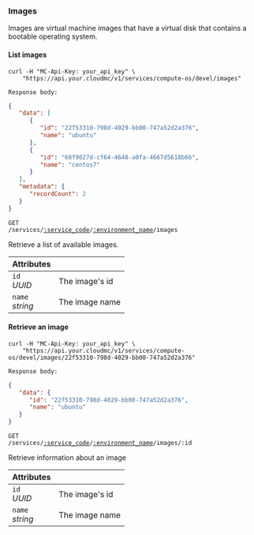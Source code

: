 ### Images

Images are virtual machine images that have a virtual disk that contains a bootable operating system.

#### List images

```shell
curl -H "MC-Api-Key: your_api_key" \
    "https://api.your.cloudmc/v1/services/compute-os/devel/images"

Response body:
```
```json
{
   "data": [
      {
         "id": "22f53310-798d-4029-bb00-747a52d2a376",
         "name": "ubuntu"
      },
      {
         "id": "68f9027d-cf64-4648-a0fa-4667d5618b6b",
         "name": "centos7"
      }
   ],
   "metadata": {
      "recordCount": 2
   }
}
```

<code>GET /services/<a href="#administration-service-connections">:service_code</a>/<a href="#administration-environments">:environment_name</a>/images</code>

Retrieve a list of available images.

Attributes | &nbsp;
------- | -----------
`id`<br/>*UUID* | The image's id
`name`<br/>*string* | The image name

#### Retrieve an image

```shell
curl -H "MC-Api-Key: your_api_key" \
    "https://api.your.cloudmc/v1/services/compute-os/devel/images/22f53310-798d-4029-bb00-747a52d2a376"

Response body:
```
```json
{
   "data": {
      "id": "22f53310-798d-4029-bb00-747a52d2a376",
      "name": "ubuntu"
   }
}
```

<code>GET /services/<a href="#administration-service-connections">:service_code</a>/<a href="#administration-environments">:environment_name</a>/images/:id</code>

Retrieve information about an image

Attributes | &nbsp;
------- | -----------
`id`<br/>*UUID* | The image's id
`name`<br/>*string* | The image name
